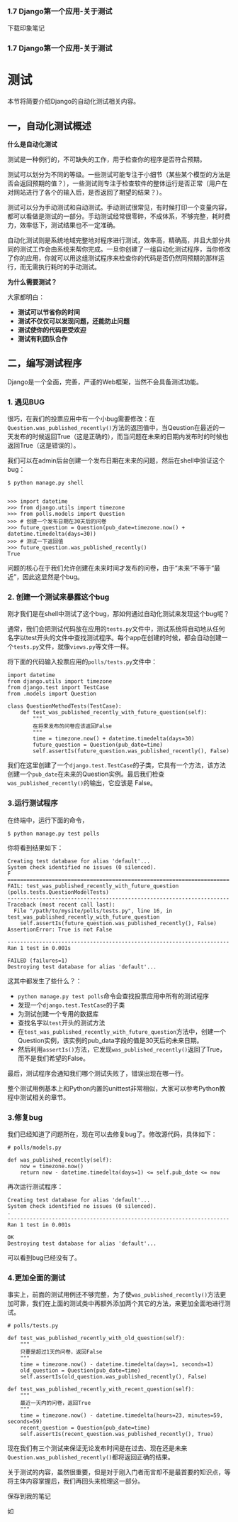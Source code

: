 ###  1.7 Django第一个应用-关于测试

下载印象笔记

### 1.7 Django第一个应用-关于测试

# 测试

本节将简要介绍Django的自动化测试相关内容。

## 一，自动化测试概述

**什么是自动化测试**

测试是一种例行的，不可缺失的工作，用于检查你的程序是否符合预期。

测试可以划分为不同的等级。一些测试可能专注于小细节（某些某个模型的方法是否会返回预期的值？），一些测试则专注于检查软件的整体运行是否正常（用户在对网站进行了各个的输入后，是否返回了期望的结果？）。

测试可以分为手动测试和自动测试。手动测试很常见，有时候打印一个变量内容，都可以看做是测试的一部分。手动测试经常很零碎，不成体系，不够完整，耗时费力，效率低下，测试结果也不一定准确。

自动化测试则是系统地域完整地对程序进行测试，效率高，精确高，并且大部分共同的测试工作会由系统来帮你完成。一旦你创建了一组自动化测试程序，当你修改了你的应用，你就可以用这组测试程序来检查你的代码是否仍然同预期的那样运行，而无需执行耗时的手动测试。

**为什么需要测试？**

大家都明白：

- **测试可以节省你的时间**
- **测试不仅仅可以发现问题，还能防止问题**
- **测试使你的代码更受欢迎**
- **测试有利团队合作**

## 二，编写测试程序

Django是一个全面，完善，严谨的Web框架，当然不会具备测试功能。

### 1. **遇见BUG**

很巧，在我们的投票应用中有一个小bug需要修改：在`Question.was_published_recently()`方法的返回值中，当Qeustion在最近的一天发布的时候返回True（这是正确的），而当问题在未来的日期内发布时的时候也返回True（这是错误的）。

我们可以在admin后台创建一个发布日期在未来的问题，然后在shell中验证这个bug：

```
$ python manage.py shell


>>> import datetime
>>> from django.utils import timezone
>>> from polls.models import Question
>>> # 创建一个发布日期在30天后的问卷
>>> future_question = Question(pub_date=timezone.now() + datetime.timedelta(days=30))
>>> # 测试一下返回值
>>> future_question.was_published_recently()
True
```

问题的核心在于我们允许创建在未来时间才发布的问卷，由于“未来”不等于“最近”，因此这显然是个bug。

### 2. **创建一个测试来暴露这个bug**

刚才我们是在shell中测试了这个bug，那如何通过自动化测试来发现这个bug呢？

通常，我们会把测试代码放在应用的`tests.py`文件中，测试系统将自动地从任何名字以test开头的文件中查找测试程序。每个app在创建的时候，都会自动创建一个`tests.py`文件，就像`views.py`等文件一样。

将下面的代码输入投票应用的`polls/tests.py`文件中：

```
import datetime
from django.utils import timezone
from django.test import TestCase
from .models import Question

class QuestionMethodTests(TestCase):
    def test_was_published_recently_with_future_question(self):
        """
        在将来发布的问卷应该返回False
        """
        time = timezone.now() + datetime.timedelta(days=30)
        future_question = Question(pub_date=time)
        self.assertIs(future_question.was_published_recently(), False)
```

我们在这里创建了一个`django.test.TestCase`的子类，它具有一个方法，该方法创建一个`pub_date`在未来的Question实例。最后我们检查`was_published_recently()`的输出，它应该是 False。

### 3.**运行测试程序**

在终端中，运行下面的命令，

```
$ python manage.py test polls
```

你将看到结果如下：

```
Creating test database for alias 'default'...
System check identified no issues (0 silenced).
F
======================================================================
FAIL: test_was_published_recently_with_future_question (polls.tests.QuestionModelTests)
----------------------------------------------------------------------
Traceback (most recent call last):
  File "/path/to/mysite/polls/tests.py", line 16, in test_was_published_recently_with_future_question
    self.assertIs(future_question.was_published_recently(), False)
AssertionError: True is not False

----------------------------------------------------------------------
Ran 1 test in 0.001s

FAILED (failures=1)
Destroying test database for alias 'default'...
```

这其中都发生了些什么？：

- `python manage.py test polls`命令会查找投票应用中所有的测试程序
- 发现一个`django.test.TestCase`的子类
- 为测试创建一个专用的数据库
- 查找名字以`test`开头的测试方法
- 在`test_was_published_recently_with_future_question`方法中，创建一个Question实例，该实例的pub_data字段的值是30天后的未来日期。
- 然后利用`assertIs()`方法，它发现`was_published_recently()`返回了True，而不是我们希望的False。

最后，测试程序会通知我们哪个测试失败了，错误出现在哪一行。

整个测试用例基本上和Python内置的unittest非常相似，大家可以参考Python教程中测试相关的章节。

### 3.**修复bug**

我们已经知道了问题所在，现在可以去修复bug了。修改源代码，具体如下：

```
# polls/models.py

def was_published_recently(self):
    now = timezone.now()
    return now - datetime.timedelta(days=1) <= self.pub_date <= now
```

再次运行测试程序：

```
Creating test database for alias 'default'...
System check identified no issues (0 silenced).
.
----------------------------------------------------------------------
Ran 1 test in 0.001s

OK
Destroying test database for alias 'default'...
```

可以看到bug已经没有了。

### 4.**更加全面的测试**

事实上，前面的测试用例还不够完整，为了使`was_published_recently()`方法更加可靠，我们在上面的测试类中再额外添加两个其它的方法，来更加全面地进行测试。

```
# polls/tests.py

def test_was_published_recently_with_old_question(self):
    """
    只要是超过1天的问卷，返回False
    """
    time = timezone.now() - datetime.timedelta(days=1, seconds=1)
    old_question = Question(pub_date=time)
    self.assertIs(old_question.was_published_recently(), False)

def test_was_published_recently_with_recent_question(self):
    """
    最近一天内的问卷，返回True
    """
    time = timezone.now() - datetime.timedelta(hours=23, minutes=59, seconds=59)
    recent_question = Question(pub_date=time)
    self.assertIs(recent_question.was_published_recently(), True)
```

现在我们有三个测试来保证无论发布时间是在过去、现在还是未来`Question.was_published_recently()`都将返回正确的结果。

关于测试的内容，虽然很重要，但是对于刚入门者而言却不是最首要的知识点，等将主体内容掌握后，我们再回头来梳理这一部分。

保存到我的笔记

如
